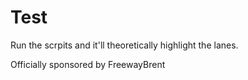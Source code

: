 # Test
Run the scrpits and it'll theoretically highlight the lanes. 

Officially sponsored by FreewayBrent
